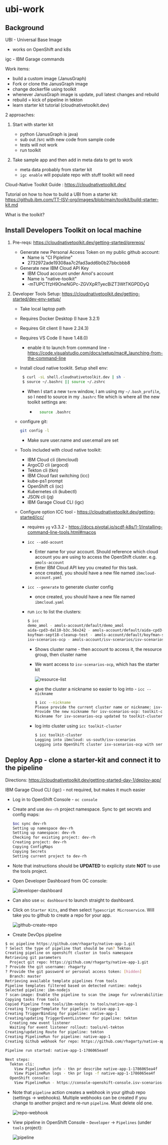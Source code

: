 # ubi-work

## Background

UBI - Universal Base Image
* works on OpenShift and k8s

igc - IBM Garage commands

Work items:

* build a custom image (JanusGraph)
* Fork or clone the JanusGraph image
* change dockerfile using toolkit
* whenever JanusGraph image is update, pull latest changes and rebuild
* rebuild = kick of pipeline in tekton
* learn starter kit tutorial (cloudnativetoolkit.dev)

2 approaches:

1. Start with starter kit
    * python (JanusGraph is java)
    * sub out /src with new code from sample code
    * tests will not work
    * run toolkit

2. Take sample app and then add in meta data to get to work
    * meta data probably from starter kit
    * `igc enable` will populate repo with stuff toolkit will need 


Cloud-Native Toolkit Guide : https://cloudnativetoolkit.dev/

Tutorial on how to how to build a UBI from a starter kit:
https://github.ibm.com/TT-ISV-org/images/blob/main/toolkit/build-starter-kit.md

What is the toolkit?


## Install Developers Toolkit on local machine

1. Pre-reqs: https://cloudnativetoolkit.dev/getting-started/prereqs/

    * Generate new Personal Access Token on my public github account:
        * Name is "CI Pipleline"
        * 2732972ade19308aa7c2fad3add6b0b27bbcbbb8
    * Generate new IBM Cloud API Key
        * IBM Cloud account under Amol's account
        * Name is "native-toolkit"
        * -mTUPCTfzH9OneNGPc-ZGVXpRTyecBiZT3WtTKGPDDyQ
2. Developer Tools Setup: https://cloudnativetoolkit.dev/getting-started/dev-env-setup/

    * Take local laptop path
    * Requires Docker Desktop (I have 3.2.1)
    * Requires Git client (I have 2.24.3)
    * Requires VS Code (I have 1.48.0)
        * enable it to launch from command line - https://code.visualstudio.com/docs/setup/mac#_launching-from-the-command-line
    * Install cloud native tooklit. Setup shell env:

        ```bash
         $ curl -sL shell.cloudnativetoolkit.dev | sh -
         $ source ~/.bashrc || source ~/.zshrc
        ```

        * When I start a new `term` window, I am using my `~/.bash_profile`, so I need to source in my `.bashrc` file which is where all the new toolkit settings are:

            * ```bash
                source .bashrc
                ```

    * configure git:

        ```bash
        git config -l
        ```

        * Make sure user.name and user.email are set

    * Tools included with cloud native toolkit:

        * IBM Cloud cli (ibmcloud)
        * ArgoCD cli (argocd)
        * Tekton cli (tkn)
        * IBM Cloud fast switching (icc)
        * kube-ps1 prompt
        * OpenShift cli (oc)
        * Kubernetes cli (kubectl)
        * JSON cli (jq)
        * IBM Garage Cloud CLI (igc)

    * Configure option ICC tool - https://cloudnativetoolkit.dev/getting-started/icc/
        * requires `yg` v3.3.2 - https://docs.pivotal.io/scdf-k8s/1-1/installing-command-line-tools.html#macos
        * `icc --add-acount`
            * Enter name for your account. Should reference which cloud account you are using to access the OpenShift cluster. e.g. `amols-account`
            * Enter IBM Cloud API key you created for this task.
            * once created, you should have a new file named `ibmcloud-account.yaml`
        * `icc --generate` to generate cluster config
            * once created, you should have a new file named `ibmcloud.yaml`
        * run `icc` to list the clusters:

            ```bash
            $ icc
            demo_amol - amols-account/default/demo_amol
            aida-cpd3-dal10-b3c.56x242 - amols-account/default/aida-cpd3-dal10-b3c.56x242
            koyfman-sept18-cleanup-test - amols-account/default/koyfman-sept18-cleanup-test
            isv-scenarios-ocp - amols-account/isv-scenarios/isv-scenarios-ocp
            ```

            * Shows cluster name - then account to access it, the resource group, then cluster name

            * We want access to `isv-scenarios-ocp`, which has the starter kit

                ![resource-list](images/resource-list.png)

            * give the cluster a nickname so easier to log into - `icc --nickname`

                ```bash
                $ icc --nickname
                Please provide the current cluster name or nickname: isv-scenarios-ocp
                Provide the new nickname for isv-scenarios-ocp: toolkit-cluster
                Nickname for isv-scenarios-ocp updated to toolkit-cluster in /Users/rhagarty/ibmcloud.yaml
                ```

            * log into cluster using `icc toolkit-cluster`

                ```bash
                $ icc toolkit-cluster
                Logging into ibmcloud: us-south/isv-scenarios
                Logging into OpenShift cluster isv-scenarios-ocp with server url https://c116-e.us-south.containers.cloud.ibm.com:31047
                ```

## Deploy App - clone a starter-kit and connect it to the pipeline

Directions: https://cloudnativetoolkit.dev/getting-started-day-1/deploy-app/

IBM Garage Cloud CLI (igc) - not required, but makes it much easier

* Log in to OpenShift Console - `oc console`

* Create and use `dev-rh` project namespace. Sync to get secrets and config maps:

    ```bash
    $oc sync dev-rh
    Setting up namespace dev-rh
    Setting up namespace: dev-rh
    Checking for existing project: dev-rh
    Creating project: dev-rh
    Copying ConfigMaps
    Copying Secrets
    Setting current project to dev-rh
    ```

* Note that instructions should be **UPDATED** to explicity state **NOT** to use the tools project.

* Open Developer Dashboard from OC console:

    ![developer-dashboard](images/developer-dashboard.png)

* Can also use `oc dashboard` to launch straight to dashboard.

* Click on `Starter Kits`, and then select `Typescript Microservice`. Will take you to github to create a repo for your app.

    ![github-create-repo](images/github-create-repo.png)

* Create DevOps pipeline

```bash
$ oc pipeline https://github.com/rhagarty/native-app-1.git
? Select the type of pipeline that should be run? Tekton
Creating pipeline on openshift cluster in tools namespace
Retrieving git parameters
  Project git repo: https://github.com/rhagarty/native-app-1.git
? Provide the git username: rhagarty
? Provide the git password or personal access token: [hidden]
  Branch: master
Retrieving available template pipelines from tools
Pipeline templates filtered based on detected runtime: nodejs
Selected pipeline: ibm-nodejs
? scan-image: Enable the pipeline to scan the image for vulnerabilities? Yes
Copying tasks from tools
Copied Pipeline from tools/ibm-nodejs to tools/native-app-1
Creating TriggerTemplate for pipeline: native-app-1
Creating TriggerBinding for pipeline: native-app-1
Creating/updating TriggerEventListener for pipeline: tekton
  Creating new event listener
  Waiting for event listener rollout: tools/el-tekton
Creating/updating Route for pipeline: tekton
Creating PipelineRun for pipeline: native-app-1
Creating Github webhook for repo: https://github.com/rhagarty/native-app-1.git

Pipeline run started: native-app-1-1786065ea4f

Next steps:
  Tekton cli:
    View PipelineRun info - tkn pr describe native-app-1-1786065ea4f
    View PipelineRun logs - tkn pr logs -f native-app-1-1786065ea4f
  OpenShift console:
    View PipelineRun - https://console-openshift-console.isv-scenarios-ocp-f2c6cdc6801be85fd188b09d006f13e3-0000.us-south.containers.appdomain.cloud/k8s/ns/tools/tekton.dev~v1beta1~PipelineRun/native-app-1-1786065ea4f
```

* Note that `pipeline` action creates a webhook in your github repo (settings -> webhooks). Multiple webhooks can be created if you change to another project and re-run `pipeline`. Must delete old one.

    ![repo-webhook](images/repo-webhook.png)

* View pipeline in OpenShift Console - `Developer` -> `Pipelines` (under `tools` project):

    ![pipeline](images/pipeline.png)
